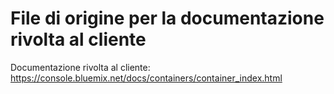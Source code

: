 # File di origine per la documentazione rivolta al cliente

Documentazione rivolta al cliente: https://console.bluemix.net/docs/containers/container_index.html


